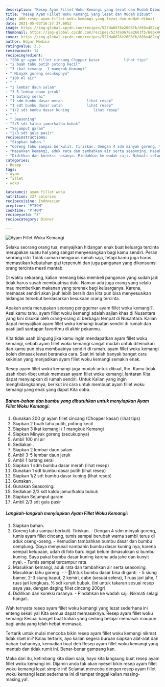 ```yaml
---
description: "Resep Ayam Fillet Woku Kemangi yang lezat dan Mudah Dibuat"
title: "Resep Ayam Fillet Woku Kemangi yang lezat dan Mudah Dibuat"
slug: 400-resep-ayam-fillet-woku-kemangi-yang-lezat-dan-mudah-dibuat
date: 2021-05-03T16:57:37.605Z
image: https://img-global.cpcdn.com/recipes/527da0678e2603fb/680x482cq70/ayam-fillet-woku-kemangi-foto-resep-utama.jpg
thumbnail: https://img-global.cpcdn.com/recipes/527da0678e2603fb/680x482cq70/ayam-fillet-woku-kemangi-foto-resep-utama.jpg
cover: https://img-global.cpcdn.com/recipes/527da0678e2603fb/680x482cq70/ayam-fillet-woku-kemangi-foto-resep-utama.jpg
author: Edgar Medina
ratingvalue: 3.5
reviewcount: 14
recipeingredient:
- "200 gr ayam fillet cincang Chopper kasar           lihat tips"
- "2 buah tahu putih potong kecil"
- "3 ikat kemangi  1 mangkuk Kemangi"
- " Minyak goreng secukupnya"
- "100 ml air"
- " "
- "2 lembar daun salam"
- "3-5 lembar daun jeruk"
- "1 batang serai"
- "1 sdm bumbu dasar merah           lihat resep"
- "1 sdt bumbu dasar putih           lihat resep"
- "1/2 sdt bumbu dasar kuning           lihat resep"
- " "
- " Seasoning"
- "2/3 sdt kaldu jamurkaldu bubuk"
- "Sejumput garam"
- "2/3 sdt gula pasir"
recipeinstructions:
- "Siapkan bahan."
- "Goreng tahu sampai berkulit. Tiriskan. Dengan 4 sdm minyak goreng, tumis ayam fillet cincang, tumis sampai berubah warna sambil terus di aduk oseng-oseng. Kemudian tambahkan bumbu dasar dan bumbu cemplung. (Saya menyusul nambahin bumbu dasar kuning nya, karena sempat kelupaan, udah di foto baru ingat belum dimasukkan si bumbu kuning. Saya pakai bumbu dasar kuning karena ada jahe dan kunyit nya). Tumis sampai tercampur rata."
- "Masukkan kemangi, aduk rata dan tambahkan air serta seasoning. Masukkan tahu goreng.  🌺Untuk bumbu dasar bisa di ganti: 5 siung bamer, 2-3 siung baput, 2 kemiri, cabe (sesuai selera), 1 ruas jari jahe, 1 ruas jari lengkuas, ⅓ sdt kunyit bubuk. (Ini untuk takaran sesuai resep saya yaa, dengan daging fillet cincang 200gr)"
- "Didihkan dan koreksi rasanya. Pindahkan ke wadah saji. Nikmati selagi hangat.."
categories:
- Resep
tags:
- ayam
- fillet
- woku

katakunci: ayam fillet woku 
nutrition: 227 calories
recipecuisine: Indonesian
preptime: "PT39M"
cooktime: "PT40M"
recipeyield: "3"
recipecategory: Dinner

---
```



![Ayam Fillet Woku Kemangi](https://img-global.cpcdn.com/recipes/527da0678e2603fb/680x482cq70/ayam-fillet-woku-kemangi-foto-resep-utama.jpg)

Selaku seorang orang tua, menyajikan hidangan enak buat keluarga tercinta merupakan suatu hal yang sangat menyenangkan bagi kamu sendiri. Peran seorang istri Tidak cuman mengurus rumah saja, tetapi kamu juga harus memastikan kebutuhan gizi terpenuhi dan juga panganan yang dikonsumsi orang tercinta mesti mantab.

Di waktu  sekarang, kalian memang bisa membeli panganan yang sudah jadi tidak harus susah membuatnya dulu. Namun ada juga orang yang selalu mau memberikan makanan yang terenak bagi keluarganya. Karena, memasak sendiri akan jauh lebih bersih dan kita pun bisa menyesuaikan hidangan tersebut berdasarkan kesukaan orang tercinta. 



Apakah anda merupakan seorang penggemar ayam fillet woku kemangi?. Asal kamu tahu, ayam fillet woku kemangi adalah sajian khas di Nusantara yang kini disukai oleh orang-orang di berbagai tempat di Nusantara. Kalian dapat menyajikan ayam fillet woku kemangi buatan sendiri di rumah dan pasti jadi santapan favoritmu di akhir pekanmu.

Kita tidak usah bingung jika kamu ingin mendapatkan ayam fillet woku kemangi, sebab ayam fillet woku kemangi sangat mudah untuk ditemukan dan kamu pun bisa membuatnya sendiri di rumah. ayam fillet woku kemangi boleh dimasak lewat beraneka cara. Saat ini telah banyak banget cara kekinian yang menjadikan ayam fillet woku kemangi semakin enak.

Resep ayam fillet woku kemangi juga mudah untuk dibuat, lho. Kamu tidak usah ribet-ribet untuk memesan ayam fillet woku kemangi, lantaran Kita dapat menyiapkan di rumah sendiri. Untuk Kalian yang ingin menghidangkannya, berikut ini cara untuk membuat ayam fillet woku kemangi yang enak yang dapat Kita coba.

<!--inarticleads1-->

##### Bahan-bahan dan bumbu yang dibutuhkan untuk menyiapkan Ayam Fillet Woku Kemangi:

1. Gunakan 200 gr ayam fillet cincang (Chopper kasar)           (lihat tips)
1. Siapkan 2 buah tahu putih, potong kecil
1. Siapkan 3 ikat kemangi / 1 mangkuk Kemangi
1. Siapkan  Minyak goreng (secukupnya)
1. Ambil 100 ml air
1. Sediakan  .
1. Siapkan 2 lembar daun salam
1. Ambil 3-5 lembar daun jeruk
1. Ambil 1 batang serai
1. Siapkan 1 sdm bumbu dasar merah           (lihat resep)
1. Gunakan 1 sdt bumbu dasar putih           (lihat resep)
1. Siapkan 1/2 sdt bumbu dasar kuning           (lihat resep)
1. Gunakan  .
1. Gunakan  Seasoning:
1. Sediakan 2/3 sdt kaldu jamur/kaldu bubuk
1. Siapkan Sejumput garam
1. Ambil 2/3 sdt gula pasir




<!--inarticleads2-->

##### Langkah-langkah menyiapkan Ayam Fillet Woku Kemangi:

1. Siapkan bahan.
1. Goreng tahu sampai berkulit. Tiriskan. - Dengan 4 sdm minyak goreng, tumis ayam fillet cincang, tumis sampai berubah warna sambil terus di aduk oseng-oseng. - Kemudian tambahkan bumbu dasar dan bumbu cemplung. (Saya menyusul nambahin bumbu dasar kuning nya, karena sempat kelupaan, udah di foto baru ingat belum dimasukkan si bumbu kuning. Saya pakai bumbu dasar kuning karena ada jahe dan kunyit nya). - Tumis sampai tercampur rata.
1. Masukkan kemangi, aduk rata dan tambahkan air serta seasoning. Masukkan tahu goreng. -  - 🌺Untuk bumbu dasar bisa di ganti: - 5 siung bamer, 2-3 siung baput, 2 kemiri, cabe (sesuai selera), 1 ruas jari jahe, 1 ruas jari lengkuas, ⅓ sdt kunyit bubuk. (Ini untuk takaran sesuai resep saya yaa, dengan daging fillet cincang 200gr)
1. Didihkan dan koreksi rasanya. - Pindahkan ke wadah saji. Nikmati selagi hangat..




Wah ternyata resep ayam fillet woku kemangi yang lezat sederhana ini enteng sekali ya! Kita semua dapat memasaknya. Resep ayam fillet woku kemangi Sesuai banget buat kalian yang sedang belajar memasak maupun bagi anda yang telah hebat memasak.

Tertarik untuk mulai mencoba bikin resep ayam fillet woku kemangi nikmat tidak ribet ini? Kalau tertarik, ayo kalian segera buruan siapkan alat-alat dan bahan-bahannya, kemudian buat deh Resep ayam fillet woku kemangi yang mantab dan tidak rumit ini. Benar-benar gampang kan. 

Maka dari itu, ketimbang kita diam saja, hayo kita langsung buat resep ayam fillet woku kemangi ini. Dijamin anda tak akan nyesel bikin resep ayam fillet woku kemangi lezat simple ini! Selamat mencoba dengan resep ayam fillet woku kemangi lezat sederhana ini di tempat tinggal kalian masing-masing,ya!.

